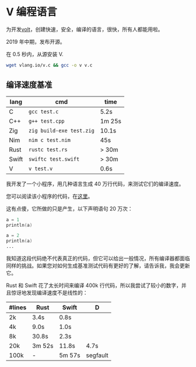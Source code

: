 <!-- @t header h2 { border-top: 1px solid #dfdfdf; padding-top: 10px; } comment { font-family: 'Roboto Mono'; color: #777; } -->

# V 编程语言

为开发[volt](https://volt.ws)，创建快速，安全，编译的语言，很快，所有人都能用啦。

2019 年中期，发布开源。

在 0.5 秒内，从源安装 V.

```bash
wget vlang.io/v.c && gcc -o v v.c
```

## 编译速度基准

| lang  | cmd                      | time   |
| ----- | ------------------------ | ------ |
| C     | `gcc test.c`             | 5.2s   |
| C++   | `g++ test.cpp`           | 1m 25s |
| Zig   | `zig build-exe test.zig` | 10.1s  |
| Nim   | `nim c test.nim`         | 45s    |
| Rust  | `rustc test.rs`          | > 30m  |
| Swift | `swiftc test.swift`      | > 30m  |
| V     | `v test.v`               | 0.6s   |

我开发了一个小程序，用几种语言生成 40 万行代码，来测试它们的编译速度。

您可以阅读该小程序的代码，在[这里](https://github.com/vlang-io/V/blob/master/website/compilation_speed_test_gen.v)。

这有点傻，它所做的只是产生，以下声明语句 20 万次：

```v
a = 1
println(a)

a = 2
println(a)
...
```

我知道这段代码绝不代表真正的代码，但它可以给出一般情况，所有编译器都面临同样的挑战。如果您对如何生成基准测试代码有更好的了解，请告诉我，我会更新它。

Rust 和 Swift 花了太长时间来编译 400k 行代码，所以我尝试了较小的数字，并且惊讶地发现编译速度不是线性的：

| #lines | Rust   | Swift  | D        |
| ------ | ------ | ------ | -------- |
| 2k     | 3.4s   | 0.8s   |
| 4k     | 9.0s   | 1.0s   |
| 8k     | 30.8s  | 2.3s   |
| 20k    | 3m 52s | 11.8s  | 4.7s     |
| 100k   | \-     | 5m 57s | segfault |

<!-- @t footer -->
